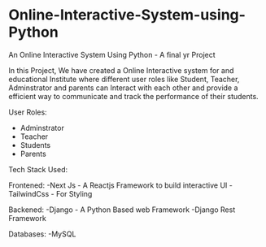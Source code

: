 # Online-Interactive-System-using-Python
An Online Interactive System Using Python - A final yr Project

In this Project, We have created a Online Interactive system for and educational Institute where different user roles like Student, Teacher, Adminstrator and parents can Interact with
each other and provide a efficient way to communicate and track the performance of their students.

User Roles:
- Adminstrator
- Teacher
- Students
- Parents



Tech Stack Used:

Frontened:
-Next Js -  A Reactjs Framework to build interactive UI
-TailwindCss - For Styling

Backened:
-Django - A Python Based web Framework
-Django Rest Framework

Databases:
-MySQL

